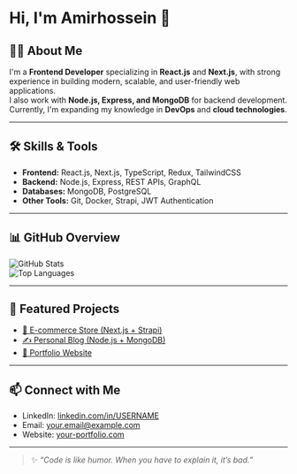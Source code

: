 # Hi, I'm Amirhossein 👋

## 👨‍💻 About Me
I'm a **Frontend Developer** specializing in **React.js** and **Next.js**, with strong experience in building modern, scalable, and user-friendly web applications.  
I also work with **Node.js, Express, and MongoDB** for backend development.  
Currently, I'm expanding my knowledge in **DevOps** and **cloud technologies**.  

---

## 🛠️ Skills & Tools
- **Frontend:** React.js, Next.js, TypeScript, Redux, TailwindCSS  
- **Backend:** Node.js, Express, REST APIs, GraphQL  
- **Databases:** MongoDB, PostgreSQL  
- **Other Tools:** Git, Docker, Strapi, JWT Authentication  

---

## 📊 GitHub Overview
![GitHub Stats](https://github-readme-stats.vercel.app/api?username=USERNAME&show_icons=true&theme=dark&hide_border=true)  
![Top Languages](https://github-readme-stats.vercel.app/api/top-langs/?username=USERNAME&layout=compact&theme=dark&hide_border=true)

---

## 🚀 Featured Projects
- [🛒 E-commerce Store (Next.js + Strapi)](https://github.com/USERNAME/nextjs-store)  
- [✍️ Personal Blog (Node.js + MongoDB)](https://github.com/USERNAME/blog-app)  
- [📂 Portfolio Website](https://github.com/USERNAME/portfolio)  

---

## 📫 Connect with Me
- LinkedIn: [linkedin.com/in/USERNAME](https://linkedin.com/in/USERNAME)  
- Email: your.email@example.com  
- Website: [your-portfolio.com](https://your-portfolio.com)  

---

> ✨ *“Code is like humor. When you have to explain it, it’s bad.”*  
